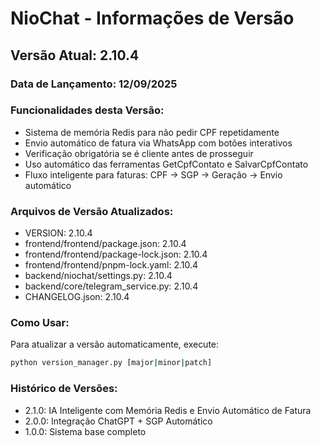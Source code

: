 # NioChat - Informações de Versão

## Versão Atual: 2.10.4

### Data de Lançamento: 12/09/2025

### Funcionalidades desta Versão:
- Sistema de memória Redis para não pedir CPF repetidamente
- Envio automático de fatura via WhatsApp com botões interativos
- Verificação obrigatória se é cliente antes de prosseguir
- Uso automático das ferramentas GetCpfContato e SalvarCpfContato
- Fluxo inteligente para faturas: CPF → SGP → Geração → Envio automático

### Arquivos de Versão Atualizados:
- VERSION: 2.10.4
- frontend/frontend/package.json: 2.10.4
- frontend/frontend/package-lock.json: 2.10.4
- frontend/frontend/pnpm-lock.yaml: 2.10.4
- backend/niochat/settings.py: 2.10.4
- backend/core/telegram_service.py: 2.10.4
- CHANGELOG.json: 2.10.4

### Como Usar:
Para atualizar a versão automaticamente, execute:
```bash
python version_manager.py [major|minor|patch]
```

### Histórico de Versões:
- 2.1.0: IA Inteligente com Memória Redis e Envio Automático de Fatura
- 2.0.0: Integração ChatGPT + SGP Automático
- 1.0.0: Sistema base completo
